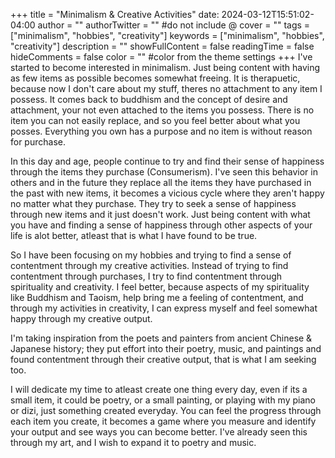 +++
title = "Minimalism & Creative Activities"
date: 2024-03-12T15:51:02-04:00
author = ""
authorTwitter = "" #do not include @
cover = ""
tags = ["minimalism", "hobbies", "creativity"]
keywords = ["minimalism", "hobbies", "creativity"]
description = ""
showFullContent = false
readingTime = false
hideComments = false
color = "" #color from the theme settings
+++
I've started to become interested in minimalism. Just being content with having as few items as possible becomes somewhat freeing. It is therapuetic, 
because now I don't care about my stuff, theres no attachment to any item I possess. It comes back to buddhism and the concept of desire and attachment,
your not even attached to the items you possess. There is no item you can not easily replace, and so you feel better about what you posses. Everything you
own has a purpose and no item is without reason for purchase.

In this day and age, people continue to try and find their sense of happiness through the items they purchase (Consumerism). I've seen this behavior in others and in the 
future they replace all the items they have purchased in the past with new items, it becomes a vicious cycle where they aren't happy no matter what they purchase. 
They try to seek a sense of happiness through new items and it just doesn't work. Just being content with what you have and finding a sense of happiness through
other aspects of your life is alot better, atleast that is what I have found to be true.

So I have been focusing on my hobbies and trying to find a sense of contentment through my creative activities. Instead of trying to find contentment through purchases,
I try to find contentment through spirituality and creativity. I feel better, because aspects of my spirituality like Buddhism and Taoism, help bring me a feeling
of contentment, and through my activities in creativity, I can express myself and feel somewhat happy through my creative output.

I'm taking inspiration from the poets and painters from ancient Chinese & Japanese history; they put effort into their poetry, music, and paintings and found contentment through
their creative output, that is what I am seeking too.

I will dedicate my time to atleast create one thing every day, even if its a small item, it could be poetry, or a small painting, or playing with my piano or dizi, just something
created everyday. You can feel the progress through each item you create, it becomes a game where you measure and identify your output and see ways you can become better. I've already seen
this through my art, and I wish to expand it to poetry and music.
